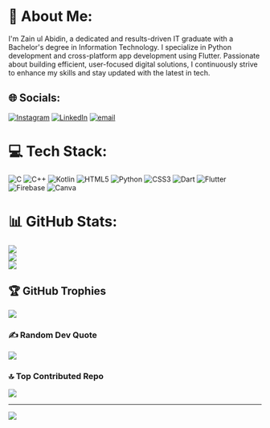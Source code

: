# 💫 About Me:
I'm Zain ul Abidin, a dedicated and results-driven IT graduate with a Bachelor's degree in Information Technology. I specialize in Python development and cross-platform app development using Flutter. Passionate about building efficient, user-focused digital solutions, I continuously strive to enhance my skills and stay updated with the latest in tech.


## 🌐 Socials:
[![Instagram](https://img.shields.io/badge/Instagram-%23E4405F.svg?logo=Instagram&logoColor=white)](https://instagram.com/zainulabidin_096) [![LinkedIn](https://img.shields.io/badge/LinkedIn-%230077B5.svg?logo=linkedin&logoColor=white)](https://linkedin.com/in/zain-ul-abidin-421221372) [![email](https://img.shields.io/badge/Email-D14836?logo=gmail&logoColor=white)](mailto:ulabidinzain433@gmail.com) 

# 💻 Tech Stack:
![C](https://img.shields.io/badge/c-%2300599C.svg?style=for-the-badge&logo=c&logoColor=white) ![C++](https://img.shields.io/badge/c++-%2300599C.svg?style=for-the-badge&logo=c%2B%2B&logoColor=white) ![Kotlin](https://img.shields.io/badge/kotlin-%237F52FF.svg?style=for-the-badge&logo=kotlin&logoColor=white) ![HTML5](https://img.shields.io/badge/html5-%23E34F26.svg?style=for-the-badge&logo=html5&logoColor=white) ![Python](https://img.shields.io/badge/python-3670A0?style=for-the-badge&logo=python&logoColor=ffdd54) ![CSS3](https://img.shields.io/badge/css3-%231572B6.svg?style=for-the-badge&logo=css3&logoColor=white) ![Dart](https://img.shields.io/badge/dart-%230175C2.svg?style=for-the-badge&logo=dart&logoColor=white) ![Flutter](https://img.shields.io/badge/Flutter-%2302569B.svg?style=for-the-badge&logo=Flutter&logoColor=white) ![Firebase](https://img.shields.io/badge/firebase-a08021?style=for-the-badge&logo=firebase&logoColor=ffcd34) ![Canva](https://img.shields.io/badge/Canva-%2300C4CC.svg?style=for-the-badge&logo=Canva&logoColor=white)
# 📊 GitHub Stats:
![](https://github-readme-stats.vercel.app/api?username=zain096&theme=default&hide_border=false&include_all_commits=true&count_private=false)<br/>
![](https://nirzak-streak-stats.vercel.app/?user=zain096&theme=default&hide_border=false)<br/>
![](https://github-readme-stats.vercel.app/api/top-langs/?username=zain096&theme=default&hide_border=false&include_all_commits=true&count_private=false&layout=compact)

## 🏆 GitHub Trophies
![](https://github-profile-trophy.vercel.app/?username=zain096&theme=default&no-frame=false&no-bg=true&margin-w=4)

### ✍️ Random Dev Quote
![](https://quotes-github-readme.vercel.app/api?type=horizontal&theme=radical)

### 🔝 Top Contributed Repo
![](https://github-contributor-stats.vercel.app/api?username=zain096&limit=5&theme=default&combine_all_yearly_contributions=true)

---
[![](https://visitcount.itsvg.in/api?id=zain096&icon=0&color=0)](https://visitcount.itsvg.in)

<!-- Proudly created with GPRM ( https://gprm.itsvg.in ) -->
